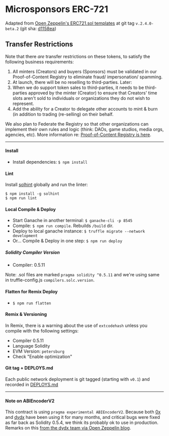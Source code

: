 # Microsponsors ERC-721

Adapted from [Open Zeppelin's ERC721.sol templates](https://github.com/OpenZeppelin/openzeppelin-contracts/blob/master/contracts/token/ERC721) at git tag `v.2.4.0-beta.2` (git sha: [d1158ea](https://github.com/OpenZeppelin/openzeppelin-contracts/commit/d1158ea68c597075a5aec4a77a9c16f061beffd3))

## Transfer Restrictions
Note that there *are* transfer restrictions on these tokens, to satisfy the following business requirements:

1. All minters (Creators) and buyers (Sponsors) must be validated in our Proof-of-Content Registry to eliminate fraud/ impersonation/ spamming.
2. At launch, there will be no reselling to third-parties.
Later:
3. When we do support token sales to third-parties, it needs to be third-parties approved by the minter (Creator) to ensure that Creators' time slots aren't sold to individuals or organizations they do not wish to represent.
4. Add the ability for a Creator to delegate other accounts to mint & burn (in addition to trading (re-selling) on their behalf.

We also plan to Federate the Registry so that other organizations can implement their own rules and logic (think: DAOs, game studios, media orgs, agencies, etc). More information re: [Proof-of-Content Registry is here](https://github.com/microsponsors/registry-contract).

---

#### Install
* Install dependencies: `$ npm install`

#### Lint
Install [solhint](https://www.npmjs.com/package/solhint) globally and run the linter:
```
$ npm install -g solhint
$ npm run lint
```

#### Local Compile & Deploy
* Start Ganache in another terminal: `$ ganache-cli -p 8545`
* Compile: `$ npm run compile`. Rebuilds `/build` dir.
* Deploy to local ganache instance: `$ truffle migrate --network development `
* Or... Compile & Deploy in one step: `$ npm run deploy`

##### Solidity Compiler Version
* Compiler: 0.5.11

Note: .sol files are marked `pragma solidity ^0.5.11` and we're using same in truffle-config.js `compilers.solc.version`.

#### Flatten for Remix Deploy
* `$ npm run flatten`

#### Remix & Versioning
In Remix, there is a warning about the use of `extcodehash` unless you compile with the following settings:

* Compiler 0.5.11
* Language Solidity
* EVM Version: `petersburg`
* Check "Enable optimization"

#### Git tag + DEPLOYS.md
Each public network deployment is git tagged (starting with `v0.1`) and recorded in [DEPLOYS.md](DEPLOYS.md)

---

#### Note on ABIEncoderV2
This contract is using `pragma experimental ABIEncoderV2`. Because both [0x](https://0x.org) and [dydx](https://dydx.exchange/) have been using it for many months, and critical bugs were fixed as far back as Solidity 0.5.4, we think its probably ok to use in production. Remarks on this [from the dydx team via Open Zeppelin blog](https://blog.openzeppelin.com/solo-margin-protocol-audit-30ac2aaf6b10/).
